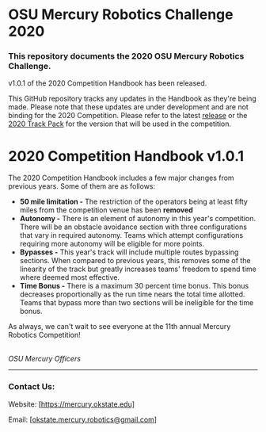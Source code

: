 # OSU Mercury Robotics Challenge 2020
### This repository documents the 2020 OSU Mercury Robotics Challenge.

v1.0.1 of the 2020 Competition Handbook has been released.

This GitHub repository tracks any updates in the Handbook as they're being made. Please note that these updates are under development and are not binding for the 2020 Competition. Please refer to the latest [release](https://github.com/osu-mercury-robotics/2020-Competition/releases) or the [2020 Track Pack](https://mercury.okstate.edu/content/mercury-challenge) for the version that will be used in the competition. 

# 2020 Competition Handbook v1.0.1

The 2020 Competition Handbook includes a few major changes from previous years. Some of them are as follows: 

* **50 mile limitation -** The restriction of the operators being at least fifty miles from the competition venue has been **removed**
* **Autonomy -** There is an element of autonomy in this year's competition. There will be an obstacle avoidance section with three configurations that vary in required autonomy. Teams which attempt configurations requiring more autonomy will be eligible for more points. 
* **Bypasses -** This year's track will include multiple routes bypassing sections. When compared to previous years, this removes some of the linearity of the track but greatly increases teams' freedom to spend time where deemed most effective. 
* **Time Bonus -** There is a maximum 30 percent time bonus. This bonus decreases proportionally as the run time nears the total time allotted. Teams that bypass more than two sections will be ineligible for the time bonus. 

As always, we can't wait to see everyone at the 11th annual Mercury Robotics Competition!

\
_OSU Mercury Officers_

----------------------------------------------------------

### Contact Us:

Website: [https://mercury.okstate.edu]

Email: [okstate.mercury.robotics@gmail.com]
